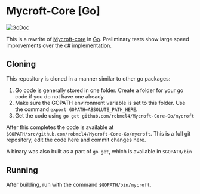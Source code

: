 Mycroft-Core [Go]
=================

[![GoDoc](https://godoc.org/github.com/robmcl4/Mycroft-Core-Go?status.png)](https://godoc.org/github.com/robmcl4/Mycroft-Core-Go)

This is a rewrite of [Mycroft-core](https://github.com/rit-sse-mycroft/core/)
in [Go](http://golang.org/). Preliminary tests show large speed improvements
over the c# implementation.


Cloning
--------

This repository is cloned in a manner similar to other go packages:

1. Go code is generally stored in one folder. Create a folder for your
   go code if you do not have one already.
2. Make sure the GOPATH environment variable is set to this folder.
   Use the command `export GOPATH=ABSOLUTE_PATH_HERE`.
3. Get the code using `go get github.com/robmcl4/Mycroft-Core-Go/mycroft`

After this completes the code is available at `$GOPATH/src/github.com/robmcl4/Mycroft-Core-Go/mycroft`.
This is a full git repository, edit the code here and commit changes here.

A binary was also built as a part of `go get`, which is available in `$GOPATH/bin`

Running
-------

After building, run with the command `$GOPATH/bin/mycroft`.
